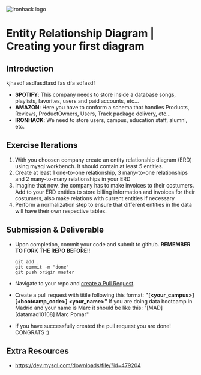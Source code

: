 ![Ironhack logo](https://i.imgur.com/1QgrNNw.png)

# Entity Relationship Diagram | Creating your first diagram

## Introduction

kjhasdf
asdfasdfasd
fas
dfa
sdfasdf

* **SPOTIFY**: This company needs to store inside a database songs, playlists, favorites, users and paid accounts, etc...
* **AMAZON**: Here you have to conform a schema that handles Products, Reviews, ProductOwners, Users, Track package delivery, etc…
* **IRONHACK**: We need to store users, campus, education staff, alumni, etc.

## Exercise Iterations

1. With you choosen company create an entity relationship diagram (ERD) using mysql workbench. It should contain at least 5 entities.
2. Create at least 1 one-to-one relationship, 3 many-to-one relationships and 2 many-to-many relationships in your ERD
3. Imagine that now, the company has to make invoices to their costumers. Add to your ERD entities to store billing information and invoices for their costumers, also make relations with current entities if necessary
4. Perform a normalization step to ensure that different entities in the data will have their own respective tables.

## Submission & Deliverable

- Upon completion, commit your code and submit to github. **REMEMBER TO FORK THE REPO BEFORE**!!

  ```
  git add .
  git commit -m "done"
  git push origin master
  ```

- Navigate to your repo and [create a Pull Request](https://help.github.com/articles/creating-a-pull-request/).
- Create a pull request with titile following this format: **"[<your_campus>][<bootcamp_code>] <your_name>"**
  If you are doing data bootcamp in Madrid and your name is Marc it should be like this: "[MAD][datamad10108] Marc Pomar"
- If you have successfully created the pull request you are done!  CONGRATS :)


## Extra Resources
- https://dev.mysql.com/downloads/file/?id=479204
